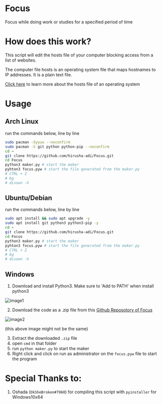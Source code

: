 # Focus

Focus while doing work or studies for a specified period of time

# How does this work?

This script will edit the hosts file of your computer blocking access from a list of websites.

The computer file hosts is an operating system file that maps hostnames to IP addresses. It is a plain text file.

[Click here](<https://en.wikipedia.org/wiki/Hosts_(file)>) to learn more about the hosts file of an operating system

# Usage

## Arch Linux

run the commands below, line by line

```bash
sudo pacman -Syyuu --noconfirm
sudo pacman -S git python python-pip --noconfirm
cd ~
git clone https://github.com/hirusha-adi/Focus.git
cd Focus
python3 maker.py # start the maker
pyhton3 focus.pyw # start the file generated from the maker.py
# CTRL + Z
# bg
# disown -h
```

## Ubuntu/Debian

run the commands below, line by line

```bash
sudo apt install && sudo apt upgrade -y
sudo apt install git python3 python3-pip -y
cd ~
git clone https://github.com/hirusha-adi/Focus.git
cd Focus
python3 maker.py # start the maker
pyhton3 focus.pyw # start the file generated from the maker.py
# CTRL + Z
# bg
# disown -h
```

## Windows

1. Download and install Python3. Make sure to 'Add to PATH' when install python3

![image1](https://www.tutorials24x7.com/uploads/2019-12-26/files/3-tutorials24x7-python-windows-install.png)

2. Download the code as a .zip file from this [Github Reposotory of Focus](https://github.com/hirusha-adi/Focus)

![image2](https://cdn.discordapp.com/attachments/935515175073763398/937186561299197952/unknown.png)

(this above image might not be the same)

3. Extract the downloaded `.zip` file
4. open `cmd` in that folder
5. run `python maker.py` to start the maker
6. Right click and click on run as administrator on the `focus.pyw` file to start the program

# Special Thanks to:

1. Oshada (`OkSheBroken#7960`) for compiling this script with `pyinstaller` for Windows10x64
